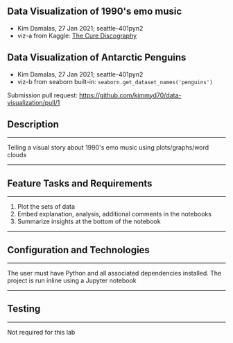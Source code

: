 ## Data Visualization of 1990's emo music
- Kim Damalas, 27 Jan 2021; seattle-401pyn2
- viz-a from Kaggle: [The Cure Discography](https://www.kaggle.com/xvivancos/the-cure-discography) 

## Data Visualization of Antarctic Penguins
- Kim Damalas, 27 Jan 2021; seattle-401pyn2
- viz-b from seaborn built-in: `seaborn.get_dataset_names('penguins')`


Submission pull request: https://github.com/kimmyd70/data-visualization/pull/1

## Description
___________

Telling a visual story about 1990's emo music using plots/graphs/word clouds
____________
## Feature Tasks and Requirements
___________

1. Plot the sets of data
2. Embed explanation, analysis, additional comments in the notebooks
3. Summarize insights at the bottom of the notebook

______________

## Configuration and Technologies
__________

The user must have Python and all associated dependencies installed.  The project is run inline using a Jupyter notebook
___________

## Testing
________

Not required for this lab

